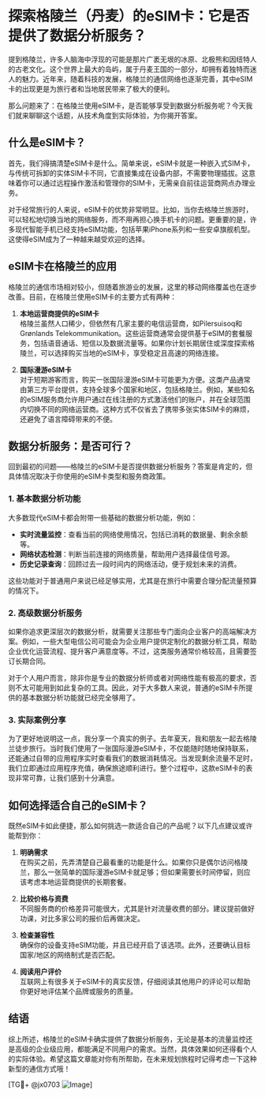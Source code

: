 # 探索格陵兰（丹麦）的eSIM卡：它是否提供了数据分析服务？

提到格陵兰，许多人脑海中浮现的可能是那片广袤无垠的冰原、北极熊和因纽特人的古老文化。这个世界上最大的岛屿，属于丹麦王国的一部分，却拥有着独特而迷人的魅力。近年来，随着科技的发展，格陵兰的通信网络也逐渐完善，其中eSIM卡的出现更是为旅行者和当地居民带来了极大的便利。

那么问题来了：在格陵兰使用eSIM卡，是否能够享受到数据分析服务呢？今天我们就来聊聊这个话题，从技术角度到实际体验，为你揭开答案。

## 什么是eSIM卡？

首先，我们得搞清楚eSIM卡是什么。简单来说，eSIM卡就是一种嵌入式SIM卡，与传统可拆卸的实体SIM卡不同，它直接集成在设备内部，不需要物理插拔。这意味着你可以通过远程操作激活和管理你的SIM卡，无需亲自前往运营商网点办理业务。

对于经常旅行的人来说，eSIM卡的优势非常明显。比如，当你去格陵兰旅游时，可以轻松地切换当地的网络服务，而不用再担心换手机卡的问题。更重要的是，许多现代智能手机已经支持eSIM功能，包括苹果iPhone系列和一些安卓旗舰机型。这使得eSIM成为了一种越来越受欢迎的选择。

## eSIM卡在格陵兰的应用

格陵兰的通信市场相对较小，但随着旅游业的发展，这里的移动网络覆盖也在逐步改善。目前，在格陵兰使用eSIM卡的主要方式有两种：

1. **本地运营商提供的eSIM卡**  
   格陵兰虽然人口稀少，但依然有几家主要的电信运营商，如Pilersuisoq和Grønlands Telekommunikation。这些运营商通常会提供基于eSIM的套餐服务，包括语音通话、短信以及数据流量等。如果你计划长期居住或深度探索格陵兰，可以选择购买当地的eSIM卡，享受稳定且高速的网络连接。

2. **国际漫游eSIM卡**  
   对于短期游客而言，购买一张国际漫游eSIM卡可能更为方便。这类产品通常由第三方平台提供，支持全球多个国家和地区，包括格陵兰。例如，某些知名的eSIM服务商允许用户通过在线注册的方式激活他们的账户，并在全球范围内切换不同的网络运营商。这种方式不仅省去了携带多张实体SIM卡的麻烦，还避免了语言障碍带来的不便。

## 数据分析服务：是否可行？

回到最初的问题——格陵兰的eSIM卡是否提供数据分析服务？答案是肯定的，但具体情况取决于你使用的eSIM卡类型和服务商政策。

### 1. 基本数据分析功能
大多数现代eSIM卡都会附带一些基础的数据分析功能，例如：
- **实时流量监控**：查看当前的网络使用情况，包括已消耗的数据量、剩余余额等。
- **网络状态检测**：判断当前连接的网络质量，帮助用户选择最佳信号源。
- **历史记录查询**：回顾过去一段时间内的网络活动，便于规划未来的消费。

这些功能对于普通用户来说已经足够实用，尤其是在旅行中需要合理分配流量预算的情况下。

### 2. 高级数据分析服务
如果你追求更深层次的数据分析，就需要关注那些专门面向企业客户的高端解决方案。例如，一些大型电信公司可能会为企业用户提供定制化的数据分析工具，帮助企业优化运营流程、提升客户满意度等。不过，这类服务通常价格较高，且需要签订长期合同。

对于个人用户而言，除非你是专业的数据分析师或者对网络性能有极高的要求，否则不太可能用到如此复杂的工具。因此，对于大多数人来说，普通的eSIM卡所提供的基本数据分析功能就已经完全够用了。

### 3. 实际案例分享
为了更好地说明这一点，我分享一个真实的例子。去年夏天，我和朋友一起去格陵兰徒步旅行。当时我们使用了一张国际漫游eSIM卡，不仅能随时随地保持联系，还能通过自带的应用程序实时查看我们的数据消耗情况。当发现剩余流量不足时，我们立即通过应用程序充值，确保旅途顺利进行。整个过程中，这款eSIM卡的表现非常可靠，让我们感到十分满意。

## 如何选择适合自己的eSIM卡？

既然eSIM卡如此便捷，那么如何挑选一款适合自己的产品呢？以下几点建议或许能帮到你：

1. **明确需求**  
   在购买之前，先弄清楚自己最看重的功能是什么。如果你只是偶尔访问格陵兰，那么一张简单的国际漫游eSIM卡就足够；但如果需要长时间停留，则应该考虑本地运营商提供的长期套餐。

2. **比较价格与资费**  
   不同服务商的价格差异可能很大，尤其是针对流量收费的部分。建议提前做好功课，对比多家公司的报价后再做决定。

3. **检查兼容性**  
   确保你的设备支持eSIM功能，并且已经开启了该选项。此外，还要确认目标国家/地区的网络制式是否匹配。

4. **阅读用户评价**  
   互联网上有很多关于eSIM卡的真实反馈，仔细阅读其他用户的评论可以帮助你更好地评估某个品牌或服务的质量。

## 结语

综上所述，格陵兰的eSIM卡确实提供了数据分析服务，无论是基本的流量监控还是高级的企业级应用，都能满足不同用户的需求。当然，具体效果如何还得看个人的实际体验。希望这篇文章能对你有所帮助，在未来规划旅程时记得考虑一下这种新型的通信方式哦！

[TG💪+ @jx0703 ![Image](https://github.com/user-attachments/assets/dbca1d08-cadb-493c-b0ec-ad6f7a83f270)]